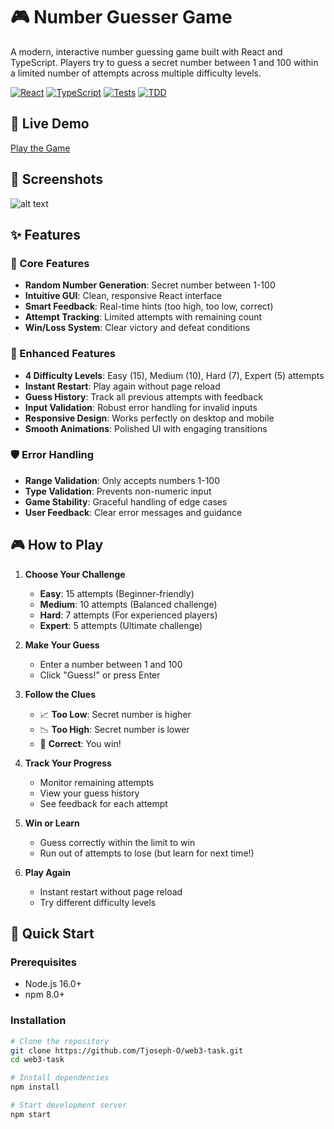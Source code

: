 # 🎮 Number Guesser Game

A modern, interactive number guessing game built with React and TypeScript. Players try to guess a secret number between 1 and 100 within a limited number of attempts across multiple difficulty levels.

[![React](https://img.shields.io/badge/React-18.0+-blue.svg)](https://reactjs.org/)
[![TypeScript](https://img.shields.io/badge/TypeScript-5.0+-blue.svg)](https://www.typescriptlang.org/)
[![Tests](https://img.shields.io/badge/Tests-38%20Passing-brightgreen.svg)](#testing)
[![TDD](https://img.shields.io/badge/Development-TDD-orange.svg)](#development-methodology)

## 🎯 Live Demo

[Play the Game](#) <!-- Add your deployed link here -->

## 📸 Screenshots

![alt text](image.png)

## ✨ Features

### 🎯 Core Features
- **Random Number Generation**: Secret number between 1-100
- **Intuitive GUI**: Clean, responsive React interface
- **Smart Feedback**: Real-time hints (too high, too low, correct)
- **Attempt Tracking**: Limited attempts with remaining count
- **Win/Loss System**: Clear victory and defeat conditions

### 🚀 Enhanced Features
- **4 Difficulty Levels**: Easy (15), Medium (10), Hard (7), Expert (5) attempts
- **Instant Restart**: Play again without page reload
- **Guess History**: Track all previous attempts with feedback
- **Input Validation**: Robust error handling for invalid inputs
- **Responsive Design**: Works perfectly on desktop and mobile
- **Smooth Animations**: Polished UI with engaging transitions

### 🛡️ Error Handling
- **Range Validation**: Only accepts numbers 1-100
- **Type Validation**: Prevents non-numeric input
- **Game Stability**: Graceful handling of edge cases
- **User Feedback**: Clear error messages and guidance

## 🎮 How to Play

1. **Choose Your Challenge**
   - **Easy**: 15 attempts (Beginner-friendly)
   - **Medium**: 10 attempts (Balanced challenge)
   - **Hard**: 7 attempts (For experienced players)
   - **Expert**: 5 attempts (Ultimate challenge)

2. **Make Your Guess**
   - Enter a number between 1 and 100
   - Click "Guess!" or press Enter

3. **Follow the Clues**
   - 📈 **Too Low**: Secret number is higher
   - 📉 **Too High**: Secret number is lower
   - 🎯 **Correct**: You win!

4. **Track Your Progress**
   - Monitor remaining attempts
   - View your guess history
   - See feedback for each attempt

5. **Win or Learn**
   - Guess correctly within the limit to win
   - Run out of attempts to lose (but learn for next time!)

6. **Play Again**
   - Instant restart without page reload
   - Try different difficulty levels

## 🚀 Quick Start

### Prerequisites
- Node.js 16.0+ 
- npm 8.0+

### Installation

```bash
# Clone the repository
git clone https://github.com/Tjoseph-O/web3-task.git
cd web3-task

# Install dependencies
npm install

# Start development server
npm start